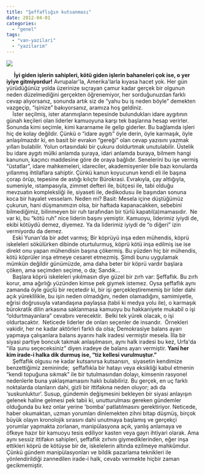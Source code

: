 ```yaml
---
title: "Şeffaflığın kutsanması"
date: 2012-04-01
categories: 
  - "genel"
tags: 
  - "van-yazilari"
  - "yazilarim"
---
```


[![](/images/iso9001.jpg)](http://www.artibel.com.tr/artibel%20resim/iso9001.jpg)

     **İyi giden işlerin sahipleri, kötü giden işlerin bahaneleri çok ise, o yer iyiye gitmiyordur!** Avrupalar'la, Amerika'larla kıyasa hacet yok. Her gün yürüdüğünüz yolda üzerinize sıçrayan çamur kadar gerçek bir olgunun neden düzelmediğini gerçekten öğrenemiyor, her sorduğunuzdan farklı cevap alıyorsanız, sonunda artık siz de “yahu bu iş neden böyle” demekten vazgeçip, “işinize” bakıyorsanız, aramıza hoş geldiniz.  
    İster seçilmiş, ister atanmışların tepesinde bulundukları idare aygıtının günah keçileri olan liderler kamuoyuna karşı tek başlarına hesap verirler. Sonunda kimi seçimle, kimi kararname ile gelip giderler. Bu bağlamda işleri hiç de kolay değildir. Çünkü o “idare aygıtı” öyle derin, öyle karmaşık, öyle anlaşılmazdır ki, en basit bir evrakın “gereği” olan cevap yazısını yazmak yılları bulabilir. Yolun ortasındaki bir çukuru doldurtmak unutulabilir. Üstelik bu idare aygıtı mülki anlamda şuraya, idari anlamda buraya, bilmem hangi kanunun, kaçıncı maddesine göre de oraya bağlıdır. Senelerini bu işe vermiş “üstatlar”, idare mahkemeleri, idareciler, akademisyenler bile bazı konularda yıllanmış ihtilaflara sahiptir. Çünkü kanun koyucunun kendi eli ile başına çorap örüp, tepesine de astığı kılıçtır Bürokrasi. Evrakıyla, çay altlığıyla, sumeniyle, ıstampasıyla, zimmet defteri ile, bütçesi ile, tabi olduğu mevzuatın kompleksliği ile, siyaseti ile, dedikodusu ile başından sonuna koca bir hayalet vesselam. Neden mi? Basit: Mesela içine düştüğümüz çukurun, hani düşmanımızın olsa, bir haftada kapanacakken, sebebini bilmediğimiz, bilinmeyen bir ruh tarafından bir türlü kapatıl(a)mamasıdır.  Ne var ki, bu “kötü ruh” nice liderin başını yemiştir. Kamuoyu, liderimiz iyiydi de, ekibi kötüydü demez, diyemez. Ya da liderimiz iyiydi de “o diğeri” izin vermiyordu da demez.  
    Eski Yunan'da bir adet varmış; Bir köprüyü inşa eden mühendis, köprü iskeleleri sökülürken dibinde oturtulurmuş, köprü kötü inşa edilmiş ise ise direkt onu yapan mühendisin başına çökermiş. Bu yüzden hiç bir mühendis, kötü köprüler inşa etmeye cesaret etmezmiş. Şimdi bunu uygulamak mümkün değildir günümüzde, ama daha beter bir köprü vardır başlara çöken, ama seçimden seçime, o da; Sandık…  
    Başlara köprü iskeleleri yıkılmasın diye güzel bir zırh var: Şeffaflık. Bu zırh korur, ama ağırlığı yüzünden kimse pek giymek istemez. Oysa şeffaflık aynı zamanda öyle güçlü bir reçetedir ki, bir işi gerçekleştirememiş bir lider dahi açık yüreklilikle, bu işin neden olmadığını, neden olamadığını, samimiyetle, eğrisi doğrusuyla vatandaşına paylaşsa (tabii ki medya yolu ile), o karmaşık bürokratik dilin arkasına saklanmasa kamuoyu bu hakkaniyete mukabil o işi “oldurtmayanlara” cevabını verecektir.  Belki tek yürek olacak, o işi oldurtacaktır.  Neticede liderler de onları seçenler de insandır.  Örnekleri vakidir, her ne kadar aktörleri farklı da olsa; Demokrasiye balans ayarı yapmaya çalışanlara balans ayarını halk iradesi vermiştir mesela. İlla bir siyasi partiye boncuk takmak anlaşılmasın, aynı halk iradesi bu kez, Urfa'da “illa şunu seçeceksiniz” diyen iradeye de balans ayarı vermiştir. **Yani her kim irade-i halka dik durmuş ise, “tiz kellesi vurulmuştur.”**  
    Şeffaflık olgusu ne kadar kutsanırsa kutsansın,  siyasetin kendimize benzettiğimiz zemininde;  şeffaflıkla bir hatayı veya eksikliği kabul etmenin “kendi topuğuna sıkmak” ile bir tutulmasından dolayı, kimsenin rasyonel nedenlerle buna yaklaşmamasını haklı bulabiliriz. Bu gerçek, en uç farklı noktalarda olanların dahi, gizli bir ittifakına neden oluyor; adı da ‘suskunluktur’. Susup, gündemin değişmesini bekleyen bir siyasi anlayışın gelenek haline gelmesi pek tabii ki, unutturulması gereken gündemler olduğunda bu kez onlar yerine 'bomba’ patlatılmasını gerektiriyor. Neticede, haber okumaktan, uzman yorumları dinlemekten zihni bitap düşmüş, birçok büyük olayın kronolojik sırasını dahi unutmaya başlamış ve gerçekçi yorumlar yapmakta zorlanan, manipülasyona açık, yanlış anlamaya ve öfkeye hazır bir kamuoyu tesis ediliyor kasten veya gayrı ihtiyari olarak. Ama aynı sessiz ittifakın sahipleri, şeffaflık zırhını giymediklerinden, eğer inşa ettikleri köprü de kötüyse bir de, iskelelerin altında ezilmeye mahkûmdur. Çünkü gündem manipülasyonları ve bildik pazarlama teknikleri ile yönlendirildiği zannedilen irade-i halk, cevabı vermekte hiçbir zaman gecikmemiştir.
